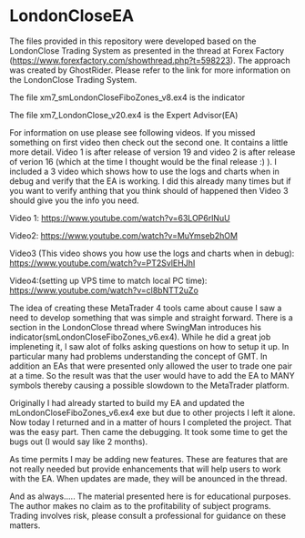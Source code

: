 # LondonCloseEA
The files provided in this repository were developed based on the LondonClose Trading System as presented in the thread at Forex Factory (https://www.forexfactory.com/showthread.php?t=598223).  The approach was created by GhostRider.  Please refer to the link for more information on the LondonClose Trading System.

The file xm7_smLondonCloseFiboZones_v8.ex4 is the indicator

The file xm7_LondonClose_v20.ex4 is the Expert Advisor(EA)

For information on use please see following videos.  If you missed something on first video then check out the second one.  It contains a little more detail.  Video 1 is after release of version 19 and video 2 is after release of verion 16 (which at the time I thought would be the final release :) ).  I included a 3 video which shows how to use the logs and charts when in debug and verify that the EA is working.   I did this already many times but if you want to verify anthing that you think should of happened then Video 3 should give you the info you need.

Video 1: 
https://www.youtube.com/watch?v=63LOP6rlNuU

Video2: 
https://www.youtube.com/watch?v=MuYmseb2hOM

Video3 (This video shows you how use the logs and charts when in debug): 
https://www.youtube.com/watch?v=PT2SvlEHJhI

Video4:(setting up VPS time to match local PC time):
https://www.youtube.com/watch?v=cl8bNTT2uZo

The idea of creating these MetaTrader 4 tools came about cause I saw a need to develop something that was simple and straight forward.  There is a section in the LondonClose thread where SwingMan introduces his indicator(smLondonCloseFiboZones_v6.ex4). While he did a great job impleneting it, I saw alot of folks asking questions on how to setup it up.  In particular many had problems understanding the concept of GMT.  In addition an EAs that were presented only allowed the user to trade one pair at a time.  So the result was that the user would have to add the EA to MANY symbols thereby causing a possible slowdown to the MetaTrader platform.

Originally I had already started to build my EA and updated the mLondonCloseFiboZones_v6.ex4 exe but due to other projects I left it alone.  Now today I returned and in a matter of hours I completed the project.  That was the easy part.  Then came the debugging.  It took some time to get the bugs out (I would say like 2 months).  

As time permits I may be adding new features.  These are features that are not really needed but provide enhancements that will help users to work with the EA.  When updates are made, they will be anounced in the thread.

And as always.....
The material presented here is for educational purposes.  The author makes no claim as to the profitability of subject programs.  Trading involves risk, please consult a professional for guidance on these matters. 
